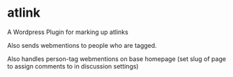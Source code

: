 atlink
======

A Wordpress Plugin for marking up atlinks

Also sends webmentions to people who are tagged.

Also handles person-tag webmentions on base homepage (set slug of page to assign comments to in discussion settings)